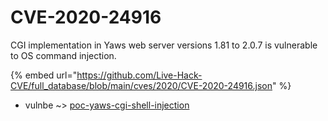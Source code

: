 # CVE-2020-24916

CGI implementation in Yaws web server versions 1.81 to 2.0.7 is vulnerable to OS command injection.

{% embed url="https://github.com/Live-Hack-CVE/full_database/blob/main/cves/2020/CVE-2020-24916.json" %}


* vulnbe ~> [poc-yaws-cgi-shell-injection](https://zeste.alice-snow.ru/2020/database/cve-2020-24916/poc-yaws-cgi-shell-injection-vulnbe)